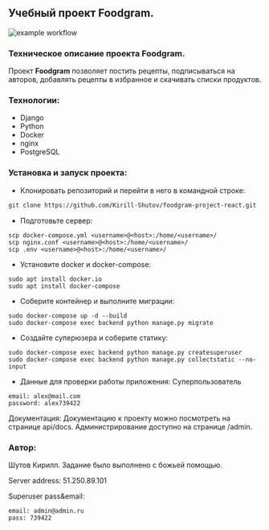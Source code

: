 ## Учебный проект Foodgram.

![example workflow](https://github.com/Kirill-Shutov/foodgram-project-react/actions/workflows/foodgram-project-react_workflow.yml/badge.svg)

### Техническое описание проекта Foodgram. ###

Проект **Foodgram** позволяет постить рецепты, подписываться на авторов, добавлять рецепты в избранное и скачивать списки продуктов.

### Технологии:
* Django
* Python
* Docker
* nginx
* PostgreSQL

### Установка и запуск проекта:

* Клонировать репозиторий и перейти в него в командной строке:

```bash
git clone https://github.com/Kirill-Shutov/foodgram-project-react.git

```

* Подготовьте сервер:

```
scp docker-compose.yml <username>@<host>:/home/<username>/
scp nginx.conf <username>@<host>:/home/<username>/
scp .env <username>@<host>:/home/<username>/
```

* Установите docker и docker-compose:

```
sudo apt install docker.io
sudo apt install docker-compose
```

* Соберите контейнер и выполните миграции:

```
sudo docker-compose up -d --build
sudo docker-compose exec backend python manage.py migrate
```

* Создайте суперюзера и соберите статику:

```
sudo docker-compose exec backend python manage.py createsuperuser
sudo docker-compose exec backend python manage.py collectstatic --no-input
```

* Данные для проверки работы приложения: Суперпользователь

```
email: alex@mail.com
password: alex739422
```

Документация:
Документацию к проекту можно посмотреть на странице api/docs. Администрирование доступно на странице /admin.


### Автор:
Шутов Кирилл. Задание было выполнено с божьей помощью.

Server address:
51.250.89.101

Superuser pass&email:

```
email: admin@admin.ru
pass: 739422
```
